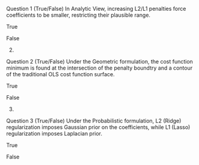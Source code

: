 Question 1
(True/False) In Analytic View, increasing L2/L1 penalties force coefficients to be smaller, restricting their plausible range.



True


False

2.
Question 2
(True/False) Under the Geometric formulation, the cost function minimum is found at the intersection of the penalty boundtry and a contour of the traditional OLS cost function surface.



True


False

3.
Question 3
(True/False) Under the Probabilistic formulation, L2 (Ridge) regularization imposes Gaussian prior on the coefficients, while L1 (Lasso) regularization imposes Laplacian prior.



True


False